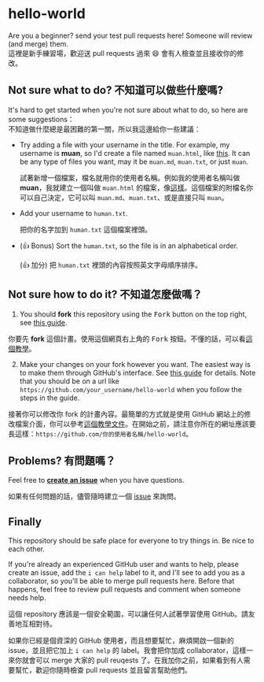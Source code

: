 # hello-world

Are you a beginner? send your test pull requests here! Someone will review (and merge) them.<br>
這裡是新手練習場，歡迎送 pull requests 過來 :smile: 會有人檢查並且接收你的修改。

## Not sure what to do? 不知道可以做些什麼嗎?

It's hard to get started when you're not sure about what to do, so here are some suggestions：<br>
不知道做什麼總是最困難的第一關，所以我這邊給你一些建議：

- Try adding a file with your username in the title. For example, my username is **muan**, so I'd create a file named `muan.html`, like [this](https://github.com/muan/hello-world/commit/a25ce6ab6d71fa3e7311e90538eee3f797b29aec). It can be any type of files you want, may it be `muan.md`, `muan.txt`, or just `muan`.

  試著新增一個檔案，檔名就用你的使用者名稱。例如我的使用者名稱叫做 **muan**，我就建立一個叫做 `muan.html` 的檔案，像[這樣](https://github.com/muan/hello-world/commit/a25ce6ab6d71fa3e7311e90538eee3f797b29aec)。這個檔案的附檔名你可以自己決定，它可以叫 `muan.md`、`muan.txt`、或是直接只叫 `muan`。

- Add your username to `human.txt`.
 
  把你的名字加到 `human.txt` 這個檔案裡頭。

- (:+1: Bonus) Sort the `human.txt`, so the file is in an alphabetical order.

  (:+1: 加分) 把 `human.txt` 裡頭的內容按照英文字母順序排序。

## Not sure how to do it? 不知道怎麼做嗎？

1. You should **fork** this repository using the <kbd>Fork</kbd> button on the top right, see [this guide](https://help.github.com/articles/fork-a-repo/#fork-an-example-repository).
  
  你要先 **fork** 這個計畫。使用這個網頁右上角的 <kbd>Fork</kbd> 按鈕。不懂的話，可以看[這個教學](https://help.github.com/articles/fork-a-repo/#fork-an-example-repository)。

2. Make your changes on your fork however you want. The easiest way is to make them through GitHub's interface. See [this guide](https://guides.github.com/activities/hello-world/#branch) for details. Note that you should be on a url like `https://github.com/your_username/hello-world` when you follow the steps in the guide.

  接著你可以修改你 fork 的計畫內容。最簡單的方式就是使用 GitHub 網站上的修改檔案介面，你可以參考[這個教學文件](https://guides.github.com/activities/hello-world/#branch)。在開始之前，請注意你所在的網址應該要長這樣：`https://github.com/你的使用者名稱/hello-world`。

## Problems? 有問題嗎？

Feel free to [**create an issue**](https://github.com/muan/hello-world/issues/new) when you have questions.

如果有任何問題的話，儘管隨時建立一個 [issue](https://github.com/muan/hello-world/issues/new) 來詢問。

## Finally

This repository should be safe place for everyone to try things in. Be nice to each other.<br>

If you're already an experienced GitHub user and wants to help, please create an issue, add the `i can help` label to it, and I'll see to add you as a collaborator, so you'll be able to merge pull requests here. Before that happens, feel free to review pull requests and comment when someone needs help.<br>

這個 repository 應該是一個安全範圍，可以讓任何人試著學習使用 GitHub。請友善地互相對待。

如果你已經是個資深的 GitHub 使用者，而且想要幫忙，麻煩開啟一個新的 issue，並且把它加上 `i can help` 的 label。我會把你加成 collaborator，這樣一來你就會可以 merge 大家的 pull reuqests 了。在我加你之前，如果看到有人需要幫忙，歡迎你隨時檢查 pull requests 並且留言幫助他們。
